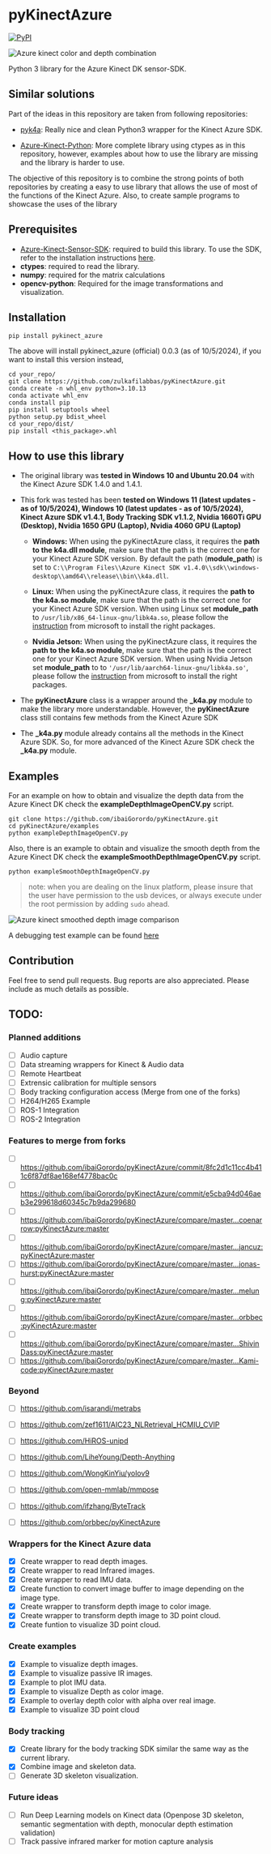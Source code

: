# pyKinectAzure
[![PyPI](https://img.shields.io/pypi/v/pykinect-azure?color=2BAF2B)](https://pypi.org/project/pykinect-azure/)

![Azure kinect color and depth combination](https://github.com/ibaiGorordo/pyKinectAzure/blob/master/doc/images/outputImage.jpg)

Python 3 library for the Azure Kinect DK sensor-SDK.

## Similar solutions
Part of the ideas in this repository are taken from following repositories:
* [pyk4a](https://github.com/etiennedub/pyk4a): Really nice and clean Python3 wrapper for the Kinect Azure SDK.

* [Azure-Kinect-Python](https://github.com/hexops/Azure-Kinect-Python): More complete library using ctypes as in this repository, however, examples about how to use the library are missing and the library is harder to use.

The objective of this repository is to combine the strong points of both repositories by creating a easy to use library that allows the use of most of the functions of the Kinect Azure. Also, to create sample programs to showcase the uses of the library

## Prerequisites
* [Azure-Kinect-Sensor-SDK](https://github.com/microsoft/Azure-Kinect-Sensor-SDK): required to build this library.
  To use the SDK, refer to the installation instructions [here](https://github.com/microsoft/Azure-Kinect-Sensor-SDK).
* **ctypes**: required to read the library.
* **numpy**: required for the matrix calculations
* **opencv-python**: Required for the image transformations and visualization.

## Installation
```commandline
pip install pykinect_azure
```
The above will install pykinect_azure (official) 0.0.3 (as of 10/5/2024), if you want to install this version instead,
```commandline
cd your_repo/
git clone https://github.com/zulkafilabbas/pyKinectAzure.git
conda create -n whl_env python=3.10.13
conda activate whl_env
conda install pip
pip install setuptools wheel
python setup.py bdist_wheel
cd your_repo/dist/
pip install <this_package>.whl
```

## How to use this library

* The original library was **tested in Windows 10 and Ubuntu 20.04** with the Kinect Azure SDK 1.4.0 and 1.4.1.
* This fork was tested has been **tested on Windows 11 (latest updates - as of 10/5/2024), Windows 10 (latest updates - as of 10/5/2024), Kinect Azure SDK v1.4.1, Body Tracking SDK v1.1.2, Nvidia 1660Ti GPU (Desktop), Nvidia 1650 GPU (Laptop), Nvidia 4060 GPU (Laptop)**

  - **Windows:** When using the pyKinectAzure class, it requires the **path to the k4a.dll module**, make sure that the path is the correct one for your Kinect Azure SDK version. By default the path (**module_path**) is set to  ```C:\\Program Files\\Azure Kinect SDK v1.4.0\\sdk\\windows-desktop\\amd64\\release\\bin\\k4a.dll```.

  - **Linux:** When using the pyKinectAzure class, it requires the **path to the k4a.so module**, make sure that the path is the correct one for your Kinect Azure SDK version. When using Linux set **module_path** to  ```/usr/lib/x86_64-linux-gnu/libk4a.so```, please follow the [instruction](https://github.com/microsoft/Azure-Kinect-Sensor-SDK/blob/develop/docs/usage.md) from microsoft to install the right packages.
  
   - **Nvidia Jetson:** When using the pyKinectAzure class, it requires the **path to the k4a.so module**, make sure that the path is the correct one for your Kinect Azure SDK version. When using Nvidia Jetson set **module_path** to to  ```'/usr/lib/aarch64-linux-gnu/libk4a.so'```, please follow the [instruction](https://github.com/microsoft/Azure-Kinect-Sensor-SDK/blob/develop/docs/usage.md) from microsoft to install the right packages.

* The **pyKinectAzure** class is a wrapper around the **_k4a.py** module to make the library more understandable. However, the **pyKinectAzure** class still contains few methods from the Kinect Azure SDK

* The **_k4a.py** module already contains all the methods in the Kinect Azure SDK. So, for more advanced of the Kinect Azure SDK check the **_k4a.py** module.

## Examples
For an example on how to obtain and visualize the depth data from the Azure Kinect DK check the **exampleDepthImageOpenCV.py** script.
```
git clone https://github.com/ibaiGorordo/pyKinectAzure.git
cd pyKinectAzure/examples
python exampleDepthImageOpenCV.py
```

Also, there is an example to obtain and visualize the smooth depth from the Azure Kinect DK check the **exampleSmoothDepthImageOpenCV.py** script.
```
python exampleSmoothDepthImageOpenCV.py
```
> note: when you are dealing on the linux platform, please insure that the user have permission to the usb devices, or always execute under the root permission by adding `sudo` ahead.

![Azure kinect smoothed depth image comparison](https://github.com/ibaiGorordo/pyKinectAzure/blob/master/doc/images/Azure%20kinect%20smoothed%20depth%20image.png)

A debugging test example can be found [here](https://github.com/zulkafilabbas/pyKinectAzure/blob/master/examples/exampleColorImageBodyTracking.py)

## Contribution
Feel free to send pull requests.
Bug reports are also appreciated. Please include as much details as possible.

## TODO:
### Planned additions
- [ ] Audio capture
- [ ] Data streaming wrappers for Kinect & Audio data
- [ ] Remote Heartbeat
- [ ] Extrensic calibration for multiple sensors
- [ ] Body tracking configuration access (Merge from one of the forks)
- [ ] H264/H265 Example
- [ ] ROS-1 Integration
- [ ] ROS-2 Integration

### Features to merge from forks
- [ ] https://github.com/ibaiGorordo/pyKinectAzure/commit/8fc2d1c11cc4b411c6f87df8ae168ef4778bac0c
- [ ] https://github.com/ibaiGorordo/pyKinectAzure/commit/e5cba94d046aeb3e299618d60345c7b9da299680
- [ ] https://github.com/ibaiGorordo/pyKinectAzure/compare/master...coenarrow:pyKinectAzure:master
- [ ] https://github.com/ibaiGorordo/pyKinectAzure/compare/master...jancuz:pyKinectAzure:master
- [ ] https://github.com/ibaiGorordo/pyKinectAzure/compare/master...jonas-hurst:pyKinectAzure:master
- [ ] https://github.com/ibaiGorordo/pyKinectAzure/compare/master...melung:pyKinectAzure:master
- [ ] https://github.com/ibaiGorordo/pyKinectAzure/compare/master...orbbec:pyKinectAzure:master
- [ ] https://github.com/ibaiGorordo/pyKinectAzure/compare/master...ShivinDass:pyKinectAzure:master
- [ ] https://github.com/ibaiGorordo/pyKinectAzure/compare/master...Kami-code:pyKinectAzure:master

### Beyond
- [ ] https://github.com/isarandi/metrabs 
- [ ] https://github.com/zef1611/AIC23_NLRetrieval_HCMIU_CVIP 
- [ ] https://github.com/HiROS-unipd
- [ ] https://github.com/LiheYoung/Depth-Anything 
- [ ] https://github.com/WongKinYiu/yolov9 
- [ ] https://github.com/open-mmlab/mmpose 
- [ ] https://github.com/ifzhang/ByteTrack
- [ ] https://github.com/orbbec/pyKinectAzure


### Wrappers for the Kinect Azure data
- [x] Create wrapper to read depth images.
- [x] Create wrapper to read Infrared images.
- [x] Create wrapper to read IMU data.
- [x] Create function to convert image buffer to image depending on the image type.
- [x] Create wrapper to transform depth image to color image.
- [x] Create wrapper to transform depth image to 3D point cloud.
- [x] Create funtion to visualize 3D point cloud.

### Create examples
- [x] Example to visualize depth images.
- [x] Example to visualize passive IR images.
- [x] Example to plot IMU data.
- [x] Example to visualize Depth as color image.
- [x] Example to overlay depth color with alpha over real image.
- [x] Example to visualize 3D point cloud

### Body tracking
- [x] Create library for the body tracking SDK similar the same way as the current library.
- [x] Combine image and skeleton data.
- [ ] Generate 3D skeleton visualization.

### Future ideas
- [ ] Run Deep Learning models on Kinect data (Openpose 3D skeleton, semantic segmentation with depth, monocular depth estimation validation)
- [ ] Track passive infrared marker for motion capture analysis